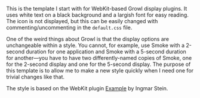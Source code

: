 This is the template I start with for WebKit-based Growl display plugins. It uses white text on a black background and a largish font for easy reading. The icon is not displayed, but this can be easily changed with commenting/uncommenting in the `default.css` file.

One of the weird things about Growl is that the display options are unchangeable within a style. You cannot, for example, use Smoke with a 2-second duration for one application and Smoke with a 5-second duration for another—you have to have two differently-named copies of Smoke, one for the 2-second display and one for the 5-second display. The purpose of this template is to allow me to make a new style quickly when I need one for trivial changes like that.

The style is based on the WebKit plugin [Example][1] by Ingmar Stein.

[1]: http://growl.info/files/Example.growlStyle.zip

